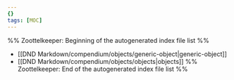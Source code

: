 ```yaml
---
{}
tags: [MOC]
---
```

%% Zoottelkeeper: Beginning of the autogenerated index file list  %%
-  [[DND Markdown/compendium/objects/generic-object|generic-object]]
-  [[DND Markdown/compendium/objects/objects|objects]]
%% Zoottelkeeper: End of the autogenerated index file list  %%
